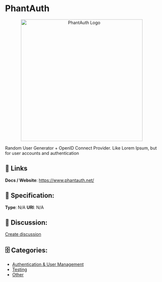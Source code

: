 # PhantAuth
<p align="center">
    <img width="400" src="https://raw.githubusercontent.com/apis-list/apis-list/main/apis/phantauth/logo_256x256.png" alt="PhantAuth Logo"/>
</p>

Random User Generator + OpenID Connect Provider.  Like Lorem Ipsum, but for user accounts and authentication

##  🔗 Links
**Docs / Website**: https://www.phantauth.net/

## 🧬 Specification:
**Type**: N/A
**URI**: N/A

## 💬 Discussion:
[Create discussion](https://github.com/apis-list/apis-list/discussions/new)

## 🗄️ Categories:
- [Authentication & User Management](https://github.com/apis-list/apis-list#authentication-and-user-management)
- [Testing](https://github.com/apis-list/apis-list#testing)
- [Other](https://github.com/apis-list/apis-list#other)







